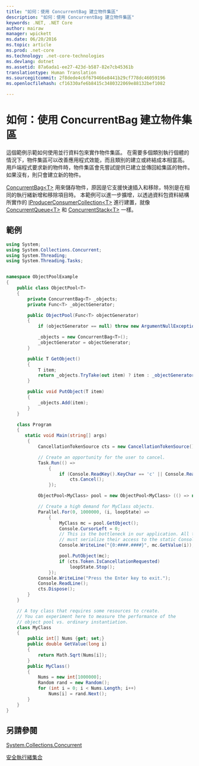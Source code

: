 ```yaml
---
title: "如何：使用 ConcurrentBag 建立物件集區"
description: "如何：使用 ConcurrentBag 建立物件集區"
keywords: .NET, .NET Core
author: mairaw
manager: wpickett
ms.date: 06/20/2016
ms.topic: article
ms.prod: .net-core
ms.technology: .net-core-technologies
ms.devlang: dotnet
ms.assetid: 87a6ada1-ee27-423d-b587-82e7cb45361b
translationtype: Human Translation
ms.sourcegitcommit: 2f8dede4c6f679466e8441b29cf778dc46059196
ms.openlocfilehash: cf16330afe6b8415c3480322069e88132bef1082

---
```


# <a name="how-to-create-an-object-pool-by-using-a-concurrentbag"></a>如何：使用 ConcurrentBag 建立物件集區

這個範例示範如何使用並行資料包來實作物件集區。 在需要多個類別執行個體的情況下，物件集區可以改善應用程式效能，而且類別的建立或終結成本相當高。 用戶端程式要求新的物件時，物件集區會先嘗試提供已建立並傳回給集區的物件。 如果沒有，則只會建立新的物件。 

[ConcurrentBag&lt;T&gt;](https://docs.microsoft.com/dotnet/core/api/System.Collections.Concurrent.ConcurrentBag-1) 用來儲存物件，原因是它支援快速插入和移除，特別是在相同的執行緒新增和移除項目時。 本範例可以進一步擴增，以透過資料包資料結構所實作的 [IProducerConsumerCollection&lt;T&gt;](https://docs.microsoft.com/dotnet/core/api/System.Collections.Concurrent.IProducerConsumerCollection-1) 進行建置，就像 [ConcurrentQueue&lt;T&gt;](https://docs.microsoft.com/dotnet/core/api/System.Collections.Concurrent.ConcurrentQueue-1) 和 [ConcurrentStack&lt;T&gt;](https://docs.microsoft.com/dotnet/core/api/System.Collections.Concurrent.ConcurrentStack-1) 一樣。

## <a name="example"></a>範例

```csharp
using System;
using System.Collections.Concurrent;
using System.Threading;
using System.Threading.Tasks;


namespace ObjectPoolExample
{
    public class ObjectPool<T>
    {
        private ConcurrentBag<T> _objects;
        private Func<T> _objectGenerator;

        public ObjectPool(Func<T> objectGenerator)
        {
            if (objectGenerator == null) throw new ArgumentNullException("objectGenerator");

            _objects = new ConcurrentBag<T>();
            _objectGenerator = objectGenerator;
        }

        public T GetObject()
        {
            T item;
            return _objects.TryTake(out item) ? item : _objectGenerator();
        }

        public void PutObject(T item)
        {
            _objects.Add(item);
        }
    }

    class Program
    {
       static void Main(string[] args)
        {
            CancellationTokenSource cts = new CancellationTokenSource();

            // Create an opportunity for the user to cancel.
            Task.Run(() =>
                {
                    if (Console.ReadKey().KeyChar == 'c' || Console.ReadKey().KeyChar == 'C')
                        cts.Cancel();
                });

            ObjectPool<MyClass> pool = new ObjectPool<MyClass> (() => new MyClass());            

            // Create a high demand for MyClass objects.
            Parallel.For(0, 1000000, (i, loopState) =>
                {
                    MyClass mc = pool.GetObject();
                    Console.CursorLeft = 0;
                    // This is the bottleneck in our application. All threads in this loop
                    // must serialize their access to the static Console class.
                    Console.WriteLine("{0:####.####}", mc.GetValue(i));                 

                    pool.PutObject(mc);
                    if (cts.Token.IsCancellationRequested)
                        loopState.Stop();                 
                });
            Console.WriteLine("Press the Enter key to exit.");
            Console.ReadLine();
            cts.Dispose();
        }
    }

    // A toy class that requires some resources to create.
    // You can experiment here to measure the performance of the
    // object pool vs. ordinary instantiation.
    class MyClass
    {
        public int[] Nums {get; set;}
        public double GetValue(long i)
        {
            return Math.Sqrt(Nums[i]);
        }
        public MyClass()
        {
            Nums = new int[1000000];
            Random rand = new Random();
            for (int i = 0; i < Nums.Length; i++)
                Nums[i] = rand.Next();
        }
    }   
}
```

## <a name="see-also"></a>另請參閱

[System.Collections.Concurrent](https://docs.microsoft.com/dotnet/core/api/System.Collections.Concurrent)

[安全執行緒集合](index.md)





<!--HONumber=Nov16_HO1-->


